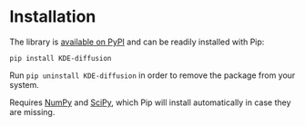 ﻿# Installation

The library is [available on PyPI][PyPI] and can be readily installed
with Pip:
```none
pip install KDE-diffusion
```

Run `pip uninstall KDE-diffusion` in order to remove the package from
your system.

Requires [NumPy] and [SciPy], which Pip will install automatically
in case they are missing.


[PyPI]:  https://pypi.org/project/KDE-diffusion
[NumPy]: https://numpy.org
[SciPy]: https://scipy.org
